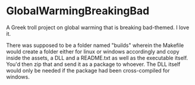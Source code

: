 # GlobalWarmingBreakingBad
A Greek troll project on global warming that is breaking bad-themed. I love it.

There was supposed to be a folder named "builds" wherein the Makefile would create a folder either for linux or windows
accordingly and copy inside the assets, a DLL and a README.txt as well as the executable itself. You'd then zip that
and send it as a package to whoever. The DLL itself would only be needed if the package had been cross-compiled for windows.
